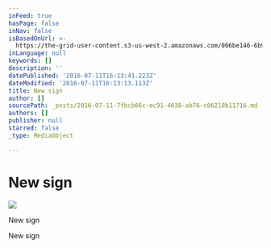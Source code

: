 ```yaml
---
inFeed: true
hasPage: false
inNav: false
isBasedOnUrl: >-
  https://the-grid-user-content.s3-us-west-2.amazonaws.com/006be146-6b9a-4e9d-bca8-d44f950bceec.jpg
inLanguage: null
keywords: []
description: ''
datePublished: '2016-07-11T16:13:41.223Z'
dateModified: '2016-07-11T16:13:13.113Z'
title: New sign
author: []
sourcePath: _posts/2016-07-11-7fbcb66c-ec91-4638-ab76-c06218b11716.md
authors: []
publisher: null
starred: false
_type: MediaObject

---
```

# New sign
![](https://the-grid-user-content.s3-us-west-2.amazonaws.com/006be146-6b9a-4e9d-bca8-d44f950bceec.jpg)

New sign

New sign